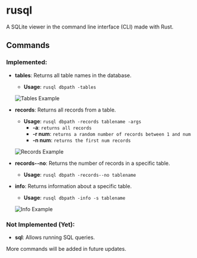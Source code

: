 # rusql

A SQLite viewer in the command line interface (CLI) made with Rust.

## Commands

### Implemented:

* **tables**: Returns all table names in the database.
  * **Usage**: `rusql dbpath -tables`

  ![Tables Example](https://i.ibb.co/jfG65L5/tables-example.png)

* **records**: Returns all records from a table.
  * **Usage**: `rusql dbpath -records tablename -args`
	* **-a**: `returns all records`
	* **-r num**: `returns a random number of records between 1 and num`
	* **-n num**: `returns the first num records`

  ![Records Example](https://i.ibb.co/ZL6hKqJ/records-example.png)

* **records--no**: Returns the number of records in a specific table.
	* **Usage**: `rusql dbpath -records--no tablename`

* **info**: Returns information about a specific table.
	* **Usage**: `rusql dbpath -info -s tablename`
  
  ![Info Example](https://i.ibb.co/f9KHkdk/Screenshot-2024-03-07-165959.png)

### Not Implemented (Yet):

* **sql**: Allows running SQL queries.

More commands will be added in future updates.

